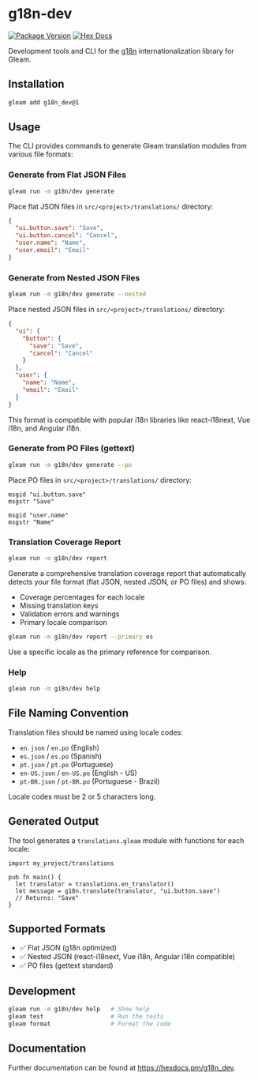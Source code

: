 # g18n-dev

[![Package Version](https://img.shields.io/hexpm/v/g18n_dev)](https://hex.pm/packages/g18n_dev)
[![Hex Docs](https://img.shields.io/badge/hex-docs-ffaff3)](https://hexdocs.pm/g18n_dev/)

Development tools and CLI for the [g18n](https://github.com/renatillas/g18n) internationalization library for Gleam.

## Installation

```sh
gleam add g18n_dev@1
```

## Usage

The CLI provides commands to generate Gleam translation modules from various file formats:

### Generate from Flat JSON Files

```sh
gleam run -m g18n/dev generate
```

Place flat JSON files in `src/<project>/translations/` directory:

```json
{
  "ui.button.save": "Save",
  "ui.button.cancel": "Cancel", 
  "user.name": "Name",
  "user.email": "Email"
}
```

### Generate from Nested JSON Files

```sh
gleam run -m g18n/dev generate --nested
```

Place nested JSON files in `src/<project>/translations/` directory:

```json
{
  "ui": {
    "button": {
      "save": "Save",
      "cancel": "Cancel"
    }
  },
  "user": {
    "name": "Name",
    "email": "Email"
  }
}
```

This format is compatible with popular i18n libraries like react-i18next, Vue i18n, and Angular i18n.

### Generate from PO Files (gettext)

```sh
gleam run -m g18n/dev generate --po
```

Place PO files in `src/<project>/translations/` directory:

```po
msgid "ui.button.save"
msgstr "Save"

msgid "user.name"
msgstr "Name"
```

### Translation Coverage Report

```sh
gleam run -m g18n/dev report
```

Generate a comprehensive translation coverage report that automatically detects your file format (flat JSON, nested JSON, or PO files) and shows:

- Coverage percentages for each locale
- Missing translation keys
- Validation errors and warnings
- Primary locale comparison

```sh
gleam run -m g18n/dev report --primary es
```

Use a specific locale as the primary reference for comparison.

### Help

```sh
gleam run -m g18n/dev help
```

## File Naming Convention

Translation files should be named using locale codes:

- `en.json` / `en.po` (English)
- `es.json` / `es.po` (Spanish)
- `pt.json` / `pt.po` (Portuguese)
- `en-US.json` / `en-US.po` (English - US)
- `pt-BR.json` / `pt-BR.po` (Portuguese - Brazil)

Locale codes must be 2 or 5 characters long.

## Generated Output

The tool generates a `translations.gleam` module with functions for each locale:

```gleam
import my_project/translations

pub fn main() {
  let translator = translations.en_translator()
  let message = g18n.translate(translator, "ui.button.save")
  // Returns: "Save"
}
```

## Supported Formats

- ✅ Flat JSON (g18n optimized)
- ✅ Nested JSON (react-i18next, Vue i18n, Angular i18n compatible)  
- ✅ PO files (gettext standard)

## Development

```sh
gleam run -m g18n/dev help   # Show help
gleam test                   # Run the tests
gleam format                 # Format the code
```

## Documentation

Further documentation can be found at <https://hexdocs.pm/g18n_dev>.
